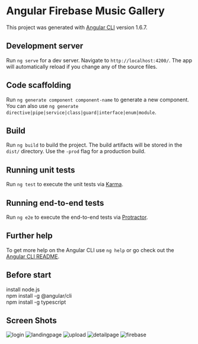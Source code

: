 # Angular Firebase Music Gallery

This project was generated with [Angular CLI](https://github.com/angular/angular-cli) version 1.6.7.

## Development server

Run `ng serve` for a dev server. Navigate to `http://localhost:4200/`. The app will automatically reload if you change any of the source files.

## Code scaffolding

Run `ng generate component component-name` to generate a new component. You can also use `ng generate directive|pipe|service|class|guard|interface|enum|module`.

## Build

Run `ng build` to build the project. The build artifacts will be stored in the `dist/` directory. Use the `-prod` flag for a production build.

## Running unit tests

Run `ng test` to execute the unit tests via [Karma](https://karma-runner.github.io).

## Running end-to-end tests

Run `ng e2e` to execute the end-to-end tests via [Protractor](http://www.protractortest.org/).

## Further help

To get more help on the Angular CLI use `ng help` or go check out the [Angular CLI README](https://github.com/angular/angular-cli/blob/master/README.md).

## Before start
install node.js<br/>
npm install -g @angular/cli<br/>
npm install -g typescript<br/>

## Screen Shots

![login](https://user-images.githubusercontent.com/19308921/35887652-0eab0fd2-0ba6-11e8-8a47-e9df092440d0.JPG)
![landingpage](https://user-images.githubusercontent.com/19308921/35887521-939f3872-0ba5-11e8-9aff-5c94782dcdc2.JPG)
![upload](https://user-images.githubusercontent.com/19308921/35887529-9b6f030c-0ba5-11e8-9b6f-087fbbe39738.JPG)
![detailpage](https://user-images.githubusercontent.com/19308921/35887532-9f76a658-0ba5-11e8-9b4d-0009beb17675.JPG)
![firebase](https://user-images.githubusercontent.com/19308921/35887538-a33e2f18-0ba5-11e8-9cc1-3bd6cfbfdcf3.JPG)
